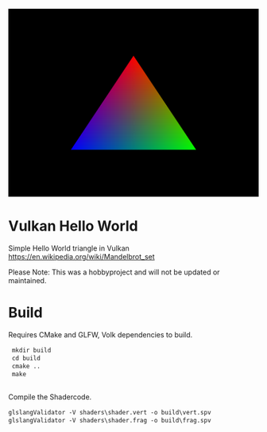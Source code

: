 ![Alt text](images/Screenshot.png "Screenshot")


# Vulkan Hello World
Simple Hello World triangle in Vulkan 
<https://en.wikipedia.org/wiki/Mandelbrot_set>

Please Note:
This was a hobbyproject and will not be updated or maintained.

# Build 

Requires CMake and GLFW, Volk dependencies to build.

```
 mkdir build
 cd build
 cmake ..
 make
 
```

Compile the Shadercode.
```
glslangValidator -V shaders\shader.vert -o build\vert.spv
glslangValidator -V shaders\shader.frag -o build\frag.spv
```

